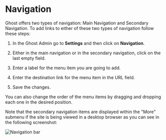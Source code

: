 # Navigation

Ghost offers two types of navigation: Main Navigation and Secondary Navigation. To add links to either of these two types of navigation follow these steps:

1. In the Ghost Admin go to **Settings** and then click on **Navigation**.

2. Either in the main navigation or in the secondary navigation, click on the last empty field.

3. Enter a label for the menu item you are going to add.

4. Enter the destination link for the menu item in the URL field.

5. Save the changes.

You can also change the order of the menu items by dragging and dropping each one in the desired position.

Note that the secondary navigation items are displayed within the "More" submenu if the site is being viewed in a desktop browser as you can see in the following screenshot:

![Navigation bar](https://res.cloudinary.com/edev/image/upload/v1607266475/firma/CleanShot_2020-12-06_at_15.50.47_2x.png)

